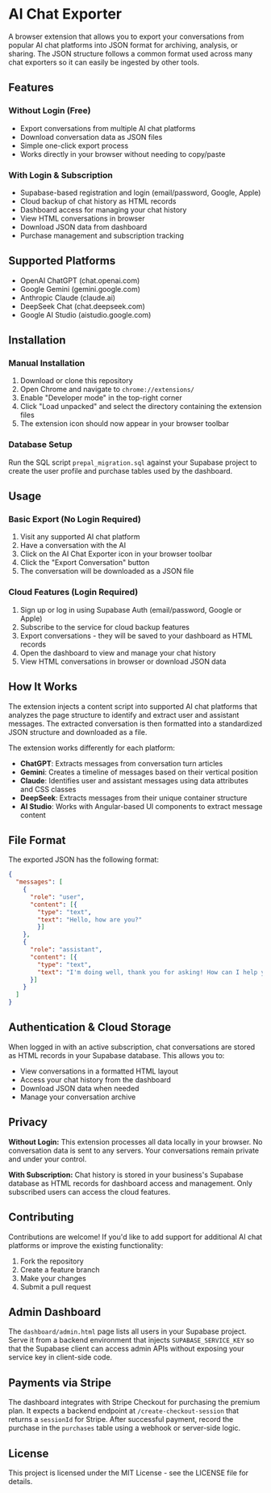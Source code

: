 # AI Chat Exporter

A browser extension that allows you to export your conversations from popular AI chat platforms into JSON format for archiving, analysis, or sharing.
The JSON structure follows a common format used across many chat exporters so it can easily be ingested by other tools.

## Features

### Without Login (Free)
- Export conversations from multiple AI chat platforms
- Download conversation data as JSON files
- Simple one-click export process
- Works directly in your browser without needing to copy/paste

### With Login & Subscription
- Supabase-based registration and login (email/password, Google, Apple)
- Cloud backup of chat history as HTML records
- Dashboard access for managing your chat history
- View HTML conversations in browser
- Download JSON data from dashboard
- Purchase management and subscription tracking

## Supported Platforms

- OpenAI ChatGPT (chat.openai.com)
- Google Gemini (gemini.google.com)
- Anthropic Claude (claude.ai)
- DeepSeek Chat (chat.deepseek.com)
- Google AI Studio (aistudio.google.com)

## Installation

### Manual Installation

1. Download or clone this repository
2. Open Chrome and navigate to `chrome://extensions/`
3. Enable "Developer mode" in the top-right corner
4. Click "Load unpacked" and select the directory containing the extension files
5. The extension icon should now appear in your browser toolbar

### Database Setup

Run the SQL script `prepal_migration.sql` against your Supabase project to create the user profile and purchase tables used by the dashboard.

## Usage

### Basic Export (No Login Required)
1. Visit any supported AI chat platform
2. Have a conversation with the AI
3. Click on the AI Chat Exporter icon in your browser toolbar
4. Click the "Export Conversation" button
5. The conversation will be downloaded as a JSON file

### Cloud Features (Login Required)
1. Sign up or log in using Supabase Auth (email/password, Google or Apple)
2. Subscribe to the service for cloud backup features
3. Export conversations - they will be saved to your dashboard as HTML records
4. Open the dashboard to view and manage your chat history
5. View HTML conversations in browser or download JSON data


## How It Works

The extension injects a content script into supported AI chat platforms that analyzes the page structure to identify and extract user and assistant messages. The extracted conversation is then formatted into a standardized JSON structure and downloaded as a file.

The extension works differently for each platform:

- **ChatGPT**: Extracts messages from conversation turn articles
- **Gemini**: Creates a timeline of messages based on their vertical position
- **Claude**: Identifies user and assistant messages using data attributes and CSS classes
- **DeepSeek**: Extracts messages from their unique container structure
- **AI Studio**: Works with Angular-based UI components to extract message content

## File Format

The exported JSON has the following format:
```json
{
  "messages": [
    {
      "role": "user",
      "content": [{
        "type": "text",
        "text": "Hello, how are you?"
        }]
    },
    {
      "role": "assistant",
      "content": [{
        "type": "text",
        "text": "I'm doing well, thank you for asking! How can I help you today?"
      }]
    }
  ]
}
```

## Authentication & Cloud Storage

When logged in with an active subscription, chat conversations are stored as HTML records in your Supabase database. This allows you to:
- View conversations in a formatted HTML layout
- Access your chat history from the dashboard
- Download JSON data when needed
- Manage your conversation archive

## Privacy

**Without Login:** This extension processes all data locally in your browser. No conversation data is sent to any servers. Your conversations remain private and under your control.

**With Subscription:** Chat history is stored in your business's Supabase database as HTML records for dashboard access and management. Only subscribed users can access the cloud features.

## Contributing

Contributions are welcome! If you'd like to add support for additional AI chat platforms or improve the existing functionality:

1. Fork the repository
2. Create a feature branch
3. Make your changes
4. Submit a pull request

## Admin Dashboard

The `dashboard/admin.html` page lists all users in your Supabase project. Serve
it from a backend environment that injects `SUPABASE_SERVICE_KEY` so that the
Supabase client can access admin APIs without exposing your service key in
client-side code.

## Payments via Stripe

The dashboard integrates with Stripe Checkout for purchasing the premium plan.
It expects a backend endpoint at `/create-checkout-session` that returns a
`sessionId` for Stripe. After successful payment, record the purchase in the
`purchases` table using a webhook or server-side logic.


## License

This project is licensed under the MIT License - see the LICENSE file for details.

